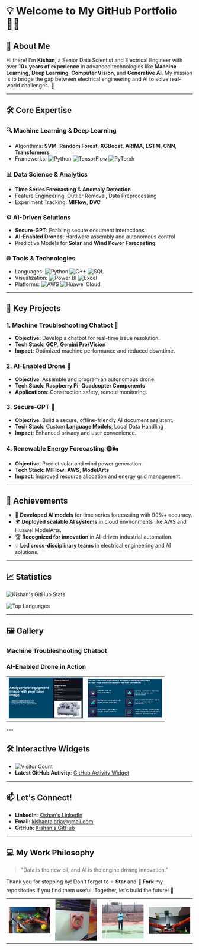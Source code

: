 # 💡 **Welcome to My GitHub Portfolio** 👨‍💻

## 🌟 **About Me**

Hi there! I'm **Kishan**, a Senior Data Scientist and Electrical Engineer with over **10+ years of experience** in advanced technologies like **Machine Learning**, **Deep Learning**, **Computer Vision**, and **Generative AI**. My mission is to bridge the gap between electrical engineering and AI to solve real-world challenges. 🚀

---

## 🛠️ **Core Expertise**

### **🔍 Machine Learning & Deep Learning**
- Algorithms: **SVM**, **Random Forest**, **XGBoost**, **ARIMA**, **LSTM**, **CNN**, **Transformers**
- Frameworks: ![Python](https://img.shields.io/badge/-Python-3776AB?logo=python&logoColor=white) ![TensorFlow](https://img.shields.io/badge/-TensorFlow-FF6F00?logo=tensorflow&logoColor=white) ![PyTorch](https://img.shields.io/badge/-PyTorch-EE4C2C?logo=pytorch&logoColor=white)

### **📊 Data Science & Analytics**
- **Time Series Forecasting** & **Anomaly Detection**
- Feature Engineering, Outlier Removal, Data Preprocessing
- Experiment Tracking: **MlFlow**, **DVC**

### **⚙️ AI-Driven Solutions**
- **Secure-GPT**: Enabling secure document interactions
- **AI-Enabled Drones**: Hardware assembly and autonomous control
- Predictive Models for **Solar** and **Wind Power Forecasting**

### **🌐 Tools & Technologies**
- Languages: ![Python](https://img.shields.io/badge/-Python-3776AB?logo=python&logoColor=white) ![C++](https://img.shields.io/badge/-C%2B%2B-00599C?logo=c%2B%2B&logoColor=white) ![SQL](https://img.shields.io/badge/-SQL-4479A1?logo=postgresql&logoColor=white)
- Visualization: ![Power BI](https://img.shields.io/badge/-Power%20BI-F2C811?logo=power-bi&logoColor=white) ![Excel](https://img.shields.io/badge/-Excel-217346?logo=microsoft-excel&logoColor=white)
- Platforms: ![AWS](https://img.shields.io/badge/-AWS-232F3E?logo=amazon-aws&logoColor=white) ![Huawei Cloud](https://img.shields.io/badge/-Huawei%20Cloud-FF0000?logo=huawei&logoColor=white)

---

## 🚀 **Key Projects**

### **1. Machine Troubleshooting Chatbot** 🤖
- **Objective**: Develop a chatbot for real-time issue resolution.
- **Tech Stack**: **GCP**, **Gemini Pro/Vision**
- **Impact**: Optimized machine performance and reduced downtime.

### **2. AI-Enabled Drone** 🚁
- **Objective**: Assemble and program an autonomous drone.
- **Tech Stack**: **Raspberry Pi**, **Quadcopter Components**
- **Applications**: Construction safety, remote monitoring.

### **3. Secure-GPT** 🔐
- **Objective**: Build a secure, offline-friendly AI document assistant.
- **Tech Stack**: Custom **Language Models**, Local Data Handling
- **Impact**: Enhanced privacy and user convenience.

### **4. Renewable Energy Forecasting** 🌞🌬️
- **Objective**: Predict solar and wind power generation.
- **Tech Stack**: **MlFlow**, **AWS**, **ModelArts**
- **Impact**: Improved resource allocation and energy grid management.

---

## 🌟 **Achievements**

- 🌟 **Developed AI models** for time series forecasting with 90%+ accuracy.
- 🌍 **Deployed scalable AI systems** in cloud environments like AWS and Huawei ModelArts.
- 🏆 **Recognized for innovation** in AI-driven industrial automation.
- 💡 **Led cross-disciplinary teams** in electrical engineering and AI solutions.

---

## 📈 **Statistics**

![Kishan's GitHub Stats](https://github-readme-stats.vercel.app/api?username=YourGitHubUsername&show_icons=true&theme=radical)

![Top Languages](https://github-readme-stats.vercel.app/api/top-langs/?username=YourGitHubUsername&layout=compact&theme=radical)

---

## 🖼️ **Gallery**

### **Machine Troubleshooting Chatbot**
<table>
  <tr>
    <td><img src="image.png" alt="Image 1" width="200"></td>
    <td><img src="image-1.png" alt="Image 1" width="200"></td>
  </tr>

### **AI-Enabled Drone in Action**
<table>
  <tr>
    <td><img src="image-2.png" alt="Image 1" width="200"></td>
    <td><img src="image-3.png" alt="Image 1" width="200"></td>
    <td><img src="image-4.png" alt="Image 1" width="200"></td>
    <td><img src="image-5.png" alt="Image 1" width="200"></td>
  </tr>
---

## 🛠️ **Interactive Widgets**

- ![Visitor Count](https://komarev.com/ghpvc/?username=YourGitHubUsername&color=blue)
- **Latest GitHub Activity**: [GitHub Activity Widget](https://github.com/jamesgeorge007/github-activity-readme)

---

## 📫 **Let's Connect!**

- **LinkedIn**: [Kishan's LinkedIn](https://www.linkedin.com/in/kishan-rajoria-9a718775/?profileId=ACoAAA_dmM8BE9p8AAAQG2t2BT48iCPqYKzcdT4)
- **Email**: [kishanrajoria@gmail.com](mailto:kishanrajoria@gmail.com)
- **GitHub**: [Kishan's GitHub](https://github.com/kishan-rajoria)

---

## 💻 **My Work Philosophy**

> "Data is the new oil, and AI is the engine driving innovation."

Thank you for stopping by! Don't forget to ⭐ **Star** and 🍴 **Fork** my repositories if you find them useful. Together, let’s build the future! 🚀
